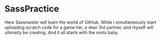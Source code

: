 # SassPractice
Here Sassmaster will learn the world of GitHub. While i simultaneously start uploading scratch code for a game her, a dear 3rd partner, and myself will ultimatly be creating. And it all starts with the roots baby. 
